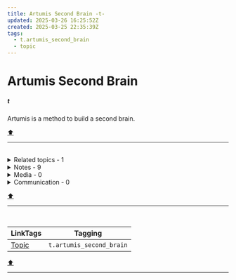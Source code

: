 ```yaml
---
title: Artumis Second Brain -t-
updated: 2025-03-26 16:25:52Z
created: 2025-03-25 22:35:39Z
tags:
  - t.artumis_second_brain
  - topic
---
```


# Artumis Second Brain
##### t
Artumis is a method to build a second brain. 

[⬆️](#t)
***
<br>



<!-- note-overview-plugin
search: tag:topic tag:t.artumis_second_brain
fields: title
alias: title AS Topic
sort: title ASC
details:
  open: false
  summary: Related topics - {{count}}
-->
<details close>
<summary>Related topics - 1</summary>

| Topic |
| --- |
|[Learn Artumis Second Brain -d-](../1.Mind/Learn%20Artumis%20Second%20Brain%20-d-.md)|
</details>
<!--endoverview-->

<!-- note-overview-plugin
search: type:note -tag:topic -tag:media -tag:communication tag:t.artumis_second_brain
fields: title
alias: title AS Note
sort: title DESC
details:
  open: false
  summary: Notes - {{count}}
-->
<details close>
<summary>Notes - 9</summary>

| Note |
| --- |
|[Get started with Artumis Second Brain](../1.Mind/Get%20started%20with%20Artumis%20Second%20Brain.md)|
|[Flow - Getting Stuff Done](../1.Mind/Flow%20-%20Getting%20Stuff%20Done.md)|
|[Flow - Creativity](../1.Mind/Flow%20-%20Creativity.md)|
|[Create a year](../1.Mind/Create%20a%20year.md)|
|[Create a topic](../1.Mind/Create%20a%20topic.md)|
|[Create a Todo](../1.Mind/Create%20a%20Todo.md)|
|[Create a dossier](../1.Mind/Create%20a%20dossier.md)|
|[Create a diary note](../1.Mind/Create%20a%20diary%20note.md)|
|[Connect an idea to a topic](../1.Mind/Connect%20an%20idea%20to%20a%20topic.md)|
</details>
<!--endoverview-->

<!-- note-overview-plugin
search: -tag:topic tag:media tag:t.artumis_second_brain
fields: title
alias: title AS Media
sort: title ASC
details:
  open: false
  summary: Media - {{count}}
-->
<details close>
<summary>Media - 0</summary>

| Media |
| --- |
</details>
<!--endoverview-->

<!-- note-overview-plugin
search: tag:communication tag:t.artumis_second_brain
fields: title
alias: title AS Communication
sort: title DESC
details:
  open: false
  summary: Communication - {{count}}
-->
<details close>
<summary>Communication - 0</summary>

| Communication |
| --- |
</details>
<!--endoverview-->

[⬆️](#t)
***
<br>



| LinkTags | Tagging |
|-|-|
| [Topic](../1.Mind/Topic.md) | `t.artumis_second_brain` |
[⬆️](#t)
***
<br>